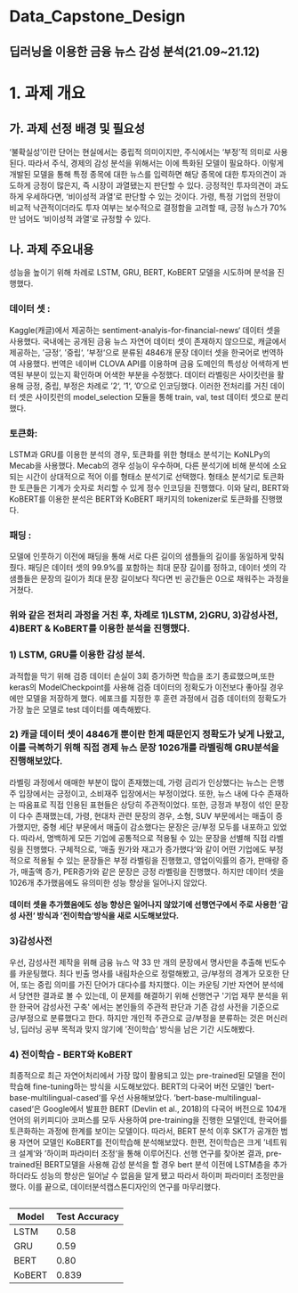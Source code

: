 # Data_Capstone_Design
## 딥러닝을 이용한 금융 뉴스 감성 분석(21.09~21.12)

# 1. 과제 개요
## 가. 과제 선정 배경 및 필요성 
‘불확실성’이란 단어는 현실에서는 중립적 의미이지만, 주식에서는 ‘부정’적 의미로 사용된다. 따라서 주식, 경제의 감성 분석을 위해서는 이에 특화된 모델이 필요하다. 
이렇게 개발된 모델을 통해 특정 종목에 대한 뉴스를 입력하면 해당 종목에 대한 투자의견이 과도하게 긍정이 많은지, 즉 시장이 과열됐는지 판단할 수 있다. 
긍정적인 투자의견이 과도하게 우세하다면, ‘비이성적 과열’로 판단할 수 있는 것이다. 
가령, 특정 기업의 전망이 비교적 낙관적이더라도 투자 여부는 보수적으로 결정함을 고려할 때, 긍정 뉴스가 70%만 넘어도 ‘비이성적 과열’로 규정할 수 있다.

 ## 나. 과제 주요내용
 성능을 높이기 위해 차례로 LSTM, GRU, BERT, KoBERT 모델을 시도하며 분석을 진행했다. 
  
 ### 데이터 셋 :
Kaggle(캐글)에서 제공하는 sentiment-analyis-for-financial-news‘ 데이터 셋을 사용했다. 국내에는 공개된 금융 뉴스 자연어 데이터 셋이 존재하지 않으므로, 캐글에서 제공하는, ’긍정‘, ’중립‘, ’부정‘으로 분류된 4846개 문장 데이터 셋을 한국어로 번역하여 사용했다. 번역은 네이버 CLOVA API를 이용하며 금융 도메인의 특성상 어색하게 번역된 부분이 있는지 확인하며 어색한 부분을 수정했다. 
데이터 라벨링은 사이킷런을 활용해 긍정, 중립, 부정은 차례로 ’2‘, ’1‘, ’0‘으로 인코딩했다. 이러한 전처리를 거친 데이터 셋은 사이킷런의 model_selection 모듈을 통해 train, val, test 데이터 셋으로 분리했다.  
### 토큰화:
LSTM과 GRU를 이용한 분석의 경우, 토큰화를 위한 형태소 분석기는 KoNLPy의 Mecab을 사용했다. Mecab의 경우 성능이 우수하며, 다른 분석기에 비해 분석에 소요되는 시간이 상대적으로 적어 이를 형태소 분석기로 선택했다. 형태소 분석기로 토큰화한 토큰들은 기계가 숫자로 처리할 수 있게 정수 인코딩을 진행했다. 이와 달리, BERT와 KoBERT를 이용한 분석은 BERT와 KoBERT 패키지의 tokenizer로 토큰화를 진행했다.  
### 패딩 : 
모델에 인풋하기 이전에 패딩을 통해 서로 다른 길이의 샘플들의 길이를 동일하게 맞춰줬다. 패딩은 데이터 셋의 99.9%를 포함하는 최대 문장 길이를 정하고, 데이터 셋의 각 샘플들은 문장의 길이가 최대 문장 길이보다 작다면 빈 공간들은 0으로 채워주는 과정을 거쳤다.

### 위와 같은 전처리 과정을 거친 후, 차례로 1)LSTM, 2)GRU, 3)감성사전, 4)BERT & KoBERT를 이용한 분석을 진행했다. 
### 1) LSTM, GRU를 이용한 감성 분석. 
과적합을 막기 위해 검증 데이터 손실이 3회 증가하면 학습을 조기 종료했으며,또한 keras의 ModelCheckpoint를 사용해 검증 데이터의 정확도가 이전보다 좋아질 경우에만 모델을 저장하게 했다. 에포크를 지정한 후 훈련 과정에서 검증 데이터의 정확도가 가장 높은 모델로 test 데이터를 예측해봤다. 
### 2) 캐글 데이터 셋이 4846개 뿐이란 한계 때문인지 정확도가 낮게 나왔고, 이를 극복하기 위해 직접 경제 뉴스 문장 1026개를 라벨링해 GRU분석을 진행해보았다. 
라벨링 과정에서 애매한 부분이 많이 존재했는데, 가령 금리가 인상했다는 뉴스는 은행주 입장에서는 긍정이고, 소비재주 입장에서는 부정이었다. 또한, 뉴스 내에 다수 존재하는 따옴표로 직접 인용된 표현들은 상당히 주관적이었다. 또한, 긍정과 부정이 섞인 문장이 다수 존재했는데, 가령, 현대차 관련 문장의 경우, 소형, SUV 부문에서는 매출이 증가했지만, 중형 세단 부문에서 매출이 감소했다는 문장은 긍/부정 모두를 내포하고 있었다. 따라서, 명백하게 모든 기업에 공통적으로 적용될 수 있는 문장을 선별해 직접 라벨링을 진행했다. 구체적으로, ’매출 원가와 재고가 증가했다‘와 같이 어떤 기업에도 부정적으로 적용될 수 있는 문장들은 부정 라벨링을 진행했고, 영업이익률의 증가, 판매량 증가, 매출액 증가, PER증가와 같은 문장은 긍정 라벨링을 진행했다. 하지만 데이터 셋을 1026개 추가했음에도 유의미한 성능 향상을 일어나지 않았다. 
#### 데이터 셋을 추가했음에도 성능 향상은 일어나지 않았기에 선행연구에서 주로 사용한 ’감성 사전‘ 방식과 ’전이학습‘방식을 새로 시도해보았다. 
### 3)감성사전
우선, 감성사전 제작을 위해 금융 뉴스 약 33 만 개의 문장에서 명사만을 추출해 빈도수를 카운팅했다. 최다 빈출 명사를 내림차순으로 정렬해봤고, 긍/부정의 경계가 모호한 단어, 또는 중립 의미를 가진 단어가 대다수를 차지했다. 이는 카운팅 기반 자연어 분석에서 당연한 결과로 볼 수 있는데, 이 문제를 해결하기 위해 선행연구 '기업 재무 분석을 위한 한국어 감성사전 구축' 에서는 본인들의 주관적 판단과 기존 감성 사전을 기준으로 긍/부정으로 분류했다고 한다. 하지만 개인적 주관으로 긍/부정을 분류하는 것은 머신러닝, 딥러닝 공부 목적과 맞지 않기에 ’전이학습‘ 방식을 남은 기간 시도해봤다. 
### 4) 전이학습 - BERT와 KoBERT
최종적으로 최근 자연어처리에서 가장 많이 활용되고 있는 pre-trained된 모델을 전이학습해 fine-tuning하는 방식을 시도해보았다. BERT의 다국어 버전 모델인 ’bert-base-multilingual-cased‘를 우선 사용해보았다. ’bert-base-multilingual-cased‘은 Google에서 발표한 BERT (Devlin et al., 2018)의 다국어 버전으로 104개 언어의 위키피디아 코퍼스를 모두 사용하여 pre-training을 진행한 모델인데, 한국어를 토큰화하는 과정에 한계를 보이는 모델이다. 따라서, BERT 분석 이후 SKT가 공개한 범용 자연어 모델인 KoBERT를 전이학습해 분석해보았다. 한편, 전이학습은 크게 ’네트워크 설계‘와 ’하이퍼 파라미터 조정‘을 통해 이루어진다. 선행 연구를 찾아본 결과, pre-trained된 BERT모델을 사용해 감성 분석을 할 경우 bert 분석 이전에 LSTM층을 추가하더라도 성능의 향상은 일어날 수 없음을 알게 됐고 따라서 하이퍼 파라미터 조정만을 했다. 이를 끝으로, 데이터분석캡스톤디자인의 연구를 마무리했다. 

## 
|Model|Test Accuracy|
|---|---|
|LSTM|0.58|
|GRU|0.59|
|BERT|0.80|
|KoBERT| 0.839|


